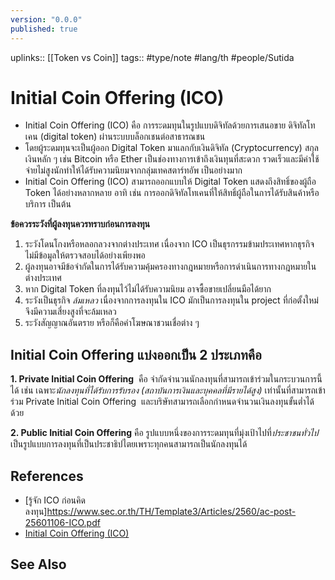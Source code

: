 ```yaml
---
version: "0.0.0"
published: true
---
```

uplinks:: [[Token vs Coin]]
tags:: #type/note #lang/th #people/Sutida

# Initial Coin Offering (ICO)
-  Initial Coin Offering (ICO) คือ การระดมทุนในรูปแบบดิจิทัลด้วยการเสนอขาย ดิจิทัลโทเคน (digital token) ผ่านระบบบล็อกเชนต่อสาธารณชน 
- โดยผู้ระดมทุนจะเป็นผู้ออก Digital Token มาแลกกับเงินดิจิทัล (Cryptocurrency) สกุลเงินหลัก ๆ เช่น Bitcoin หรือ Ether เป็นช่องทางการเข้าถึงเงินทุนที่สะดวก รวดเร็วและมีค่าใช้จ่ายไม่สูงนักทำให้ได้รับความนิยมจากกลุ่มเทคสตาร์ทอัพ เป็นอย่างมาก
- Initial Coin Offering (ICO) สามารถออกแบบให้ Digital Token แสดงถึงสิทธิ์ของผู้ถือ Token ได้อย่างหลากหลาย อาทิ เช่น การออกดิจิทัลโทเคนที่ให้สิทธิ์ผู้ถือในการได้รับสินค้าหรือบริการ เป็นต้น

**ข้อควรระวังที่ผู้ลงทุนควรทราบก่อนการลงทุน**
1. ระวังโดนโกงหรือหลอกลวงจากต่างประเทศ เนื่องจาก ICO เป็นธุรกรรมข้ามประเทศหากธุรกิจไม่มีข้อมูลให้ตรวจสอบได้อย่างเพียงพอ
2. ผู้ลงทุนอาจมีข้อจำกัดในการได้รับความคุ้มครองทางกฎหมายหรือการดำเนินการทางกฎหมายในต่างประเทศ
3. หาก Digital Token ที่ลงทุนไว้ไม่ได้รับความนิยม อาจซื้อขายเปลี่ยนมือได้ยาก
4. ระวังเป็นธุรกิจ *ล้มเหลว* เนื่องจากการลงทุนใน ICO มักเป็นการลงทุนใน project ที่ก่อตั้งใหม่ จึงมีความเสี่ยงสูงที่จะล้มเหลว
5. ระวังสัญญาณอันตราย หรือก็คือคำโฆษณาชวนเชื่อต่าง ๆ

## Initial Coin Offering แบ่งออกเป็น 2 ประเภทคือ 
**1. Private Initial Coin Offering**  คือ จำกัดจำนวนนักลงทุนที่สามารถเข้าร่วมในกระบวนการนี้ได้ เช่น เฉพาะ*นักลงทุนที่ได้รับการรับรอง (สถาบันการเงินและบุคคลที่มีรายได้สูง)* เท่านั้นที่สามารถเข้าร่วม Private Initial Coin Offering  และบริษัทสามารถเลือกกำหนดจำนวนเงินลงทุนขั้นต่ำได้ด้วย

**2. Public Initial Coin Offering** คือ รูปแบบหนึ่งของการระดมทุนที่มุ่งเป้าไปที่*ประชาชนทั่วไป*   เป็นรูปแบบการลงทุนที่เป็นประชาธิปไตยเพราะทุกคนสามารถเป็นนักลงทุนได้

## References
- [รู้จัก ICO ก่อนคิดลงทุน]https://www.sec.or.th/TH/Template3/Articles/2560/ac-post-25601106-ICO.pdf
- [Initial Coin Offering (ICO)](https://zipmex.com/th/glossary/ico/)

## See Also